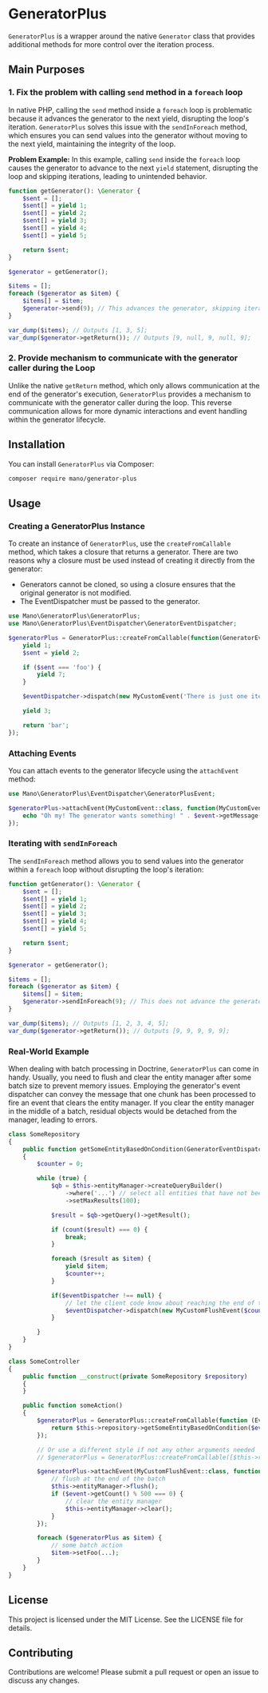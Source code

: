 # GeneratorPlus

`GeneratorPlus` is a wrapper around the native `Generator` class that provides additional methods for more control over the iteration process.

## Main Purposes

### 1. Fix the problem with calling `send` method in a `foreach` loop

In native PHP, calling the `send` method inside a `foreach` loop is problematic because it advances the generator to the next yield, disrupting the loop's iteration. `GeneratorPlus` solves this issue with the `sendInForeach` method, which ensures you can send values into the generator without moving to the next yield, maintaining the integrity of the loop.

**Problem Example:**
In this example, calling `send` inside the `foreach` loop causes the generator to advance to the next `yield` statement, disrupting the loop and skipping iterations, leading to unintended behavior.

```php
function getGenerator(): \Generator {
    $sent = [];
    $sent[] = yield 1;
    $sent[] = yield 2;
    $sent[] = yield 3;
    $sent[] = yield 4;
    $sent[] = yield 5;

    return $sent;
}

$generator = getGenerator();

$items = [];
foreach ($generator as $item) {
    $items[] = $item;
    $generator->send(9); // This advances the generator, skipping iterations
}

var_dump($items); // Outputs [1, 3, 5];
var_dump($generator->getReturn()); // Outputs [9, null, 9, null, 9];
```

### 2. Provide mechanism to communicate with the generator caller during the Loop

Unlike the native `getReturn` method, which only allows communication at the end of the generator's execution, `GeneratorPlus` provides a mechanism to communicate with the generator caller during the loop. This reverse communication allows for more dynamic interactions and event handling within the generator lifecycle.

## Installation

You can install `GeneratorPlus` via Composer:

```bash
composer require mano/generator-plus
```

## Usage

### Creating a GeneratorPlus Instance

To create an instance of `GeneratorPlus`, use the `createFromCallable` method, which takes a closure that returns a generator. There are two reasons why a closure must be used instead of creating it directly from the generator:

- Generators cannot be cloned, so using a closure ensures that the original generator is not modified.
- The EventDispatcher must be passed to the generator.

```php
use Mano\GeneratorPlus\GeneratorPlus;
use Mano\GeneratorPlus\EventDispatcher\GeneratorEventDispatcher;

$generatorPlus = GeneratorPlus::createFromCallable(function(GeneratorEventDispatcher $eventDispatcher) {
    yield 1;
    $sent = yield 2;

    if ($sent === 'foo') {
        yield 7;
    }

    $eventDispatcher->dispatch(new MyCustomEvent('There is just one item left!'));

    yield 3;

    return 'bar';
});
```

### Attaching Events

You can attach events to the generator lifecycle using the `attachEvent` method:

```php
use Mano\GeneratorPlus\EventDispatcher\GeneratorPlusEvent;

$generatorPlus->attachEvent(MyCustomEvent::class, function(MyCustomEvent $event) {
    echo "Oh my! The generator wants something! " . $event->getMessage();
});
```

### Iterating with `sendInForeach`

The `sendInForeach` method allows you to send values into the generator within a `foreach` loop without disrupting the loop's iteration:

```php
function getGenerator(): \Generator {
    $sent = [];
    $sent[] = yield 1;
    $sent[] = yield 2;
    $sent[] = yield 3;
    $sent[] = yield 4;
    $sent[] = yield 5;

    return $sent;
}

$generator = getGenerator();

$items = [];
foreach ($generator as $item) {
    $items[] = $item;
    $generator->sendInForeach(9); // This does not advance the generator
}

var_dump($items); // Outputs [1, 2, 3, 4, 5];
var_dump($generator->getReturn()); // Outputs [9, 9, 9, 9, 9];
```

### Real-World Example

When dealing with batch processing in Doctrine, `GeneratorPlus` can come in handy. Usually, you need to flush and clear the entity manager after some batch size to prevent memory issues. Employing the generator's event dispatcher can convey the message that one chunk has been processed to fire an event that clears the entity manager. If you clear the entity manager in the middle of a batch, residual objects would be detached from the manager, leading to errors.

```php
class SomeRepository
{
	public function getSomeEntityBasedOnCondition(GeneratorEventDispatcher $eventDispatcher = null)
	{
		$counter = 0;

		while (true) {
			$qb = $this->entityManager->createQueryBuilder()
				->where('...') // select all entities that have not been updated yet
				->setMaxResults(100);

			$result = $qb->getQuery()->getResult();

			if (count($result) === 0) {
				break;
			}

			foreach ($result as $item) {
				yield $item;
				$counter++;
			}

			if($eventDispatcher !== null) {
				// let the client code know about reaching the end of the batch
				$eventDispatcher->dispatch(new MyCustomFlushEvent($counter));
			}

		}
	}
}

class SomeController
{
	public function __construct(private SomeRepository $repository)
	{
	}

	public function someAction()
	{
		$generatorPlus = GeneratorPlus::createFromCallable(function (EventDispatcher $eventDispatcher) {
			return $this->repository->getSomeEntityBasedOnCondition($eventDispatcher);
		});

		// Or use a different style if not any other arguments needed 
		// $generatorPlus = GeneratorPlus::createFromCallable([$this->repository, 'getSomeEntityBasedOnCondition']);

		$generatorPlus->attachEvent(MyCustomFlushEvent::class, function (MyCustomFlushEvent $event) {
			// flush at the end of the batch
			$this->entityManager->flush();
			if ($event->getCount() % 500 === 0) {
				// clear the entity manager
				$this->entityManager->clear();
			}
		});

		foreach ($generatorPlus as $item) {
			// some batch action
			$item->setFoo(...);
		}
	}
}
```

## License

This project is licensed under the MIT License. See the LICENSE file for details.

## Contributing

Contributions are welcome! Please submit a pull request or open an issue to discuss any changes.
